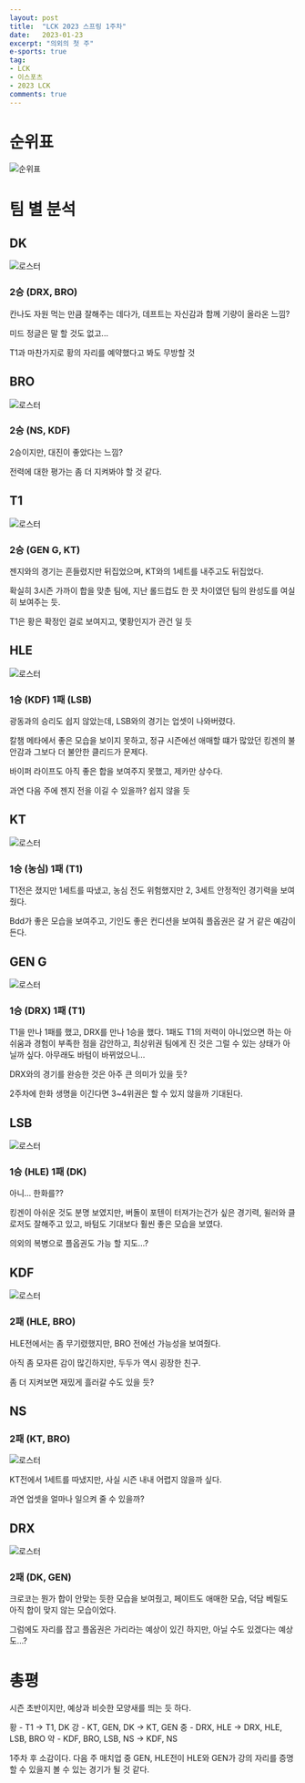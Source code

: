 ```yaml
---
layout: post
title:  "LCK 2023 스프링 1주차"
date:   2023-01-23
excerpt: "의외의 첫 주"
e-sports: true
tag:
- LCK
- 이스포츠
- 2023 LCK
comments: true
---
```


# 순위표

![순위표](../img/2023/lck/spring_week1.jpg)

# 팀 별 분석

## DK

![로스터](../img/2023/lck/spring_roaster_DK.png)

### 2승 (DRX, BRO)

칸나도 자원 먹는 만큼 잘해주는 데다가, 데프트는 자신감과 함께 기량이 올라온 느낌? 

미드 정글은 말 할 것도 없고...

T1과 마찬가지로 황의 자리를 예약했다고 봐도 무방할 것


## BRO

![로스터](../img/2023/lck/spring_roaster_BRO.png)

### 2승 (NS, KDF)

2승이지만, 대진이 좋았다는 느낌?

전력에 대한 평가는 좀 더 지켜봐야 할 것 같다.

## T1

![로스터](../img/2023/lck/spring_roaster_T1.png)

### 2승 (GEN G, KT)

젠지와의 경기는 흔들렸지만 뒤집었으며, KT와의 1세트를 내주고도 뒤집었다.

확실히 3시즌 가까이 합을 맞춘 팀에, 지난 롤드컵도 한 끗 차이였던 팀의 완성도를 여실히 보여주는 듯.

T1은 황은 확정인 걸로 보여지고, 몇황인지가 관건 일 듯


## HLE

![로스터](../img/2023/lck/spring_roaster_HLE.png)

### 1승 (KDF) 1패 (LSB)

광동과의 승리도 쉽지 않았는데, LSB와의 경기는 업셋이 나와버렸다.

칼챔 메타에서 좋은 모습을 보이지 못하고, 정규 시즌에선 애매할 떄가 많았던 킹겐의 불안감과 그보다 더 불안한 클리드가 문제다.

바이퍼 라이프도 아직 좋은 합을 보여주지 못했고, 제카만 상수다.

과연 다음 주에 젠지 전을 이길 수 있을까? 쉽지 않을 듯


## KT

![로스터](../img/2023/lck/spring_roaster_KT.png)

### 1승 (농심) 1패 (T1)

T1전은 졌지만 1세트를 따냈고, 농심 전도 위험했지만 2, 3세트 안정적인 경기력을 보여줬다.

Bdd가 좋은 모습을 보여주고, 기인도 좋은 컨디션을 보여줘 플옵권은 갈 거 같은 예감이 든다.

## GEN G

![로스터](../img/2023/lck/spring_roaster_GEN.png)

### 1승 (DRX) 1패 (T1)

T1을 만나 1패를 했고, DRX를 만나 1승을 했다.
1패도 T1의 저력이 아니었으면 하는 아쉬움과 경험이 부족한 점을 감안하고, 최상위권 팀에게 진 것은 그럴 수 있는 상태가 아닐까 싶다. 아무래도 바텀이 바뀌었으니...

DRX와의 경기를 완승한 것은 아주 큰 의미가 있을 듯?

2주차에 한화 생명을 이긴다면 3~4위권은 할 수 있지 않을까 기대된다.


## LSB

![로스터](../img/2023/lck/spring_roaster_LSB.png)

### 1승 (HLE) 1패 (DK)

아니... 한화를??

킹겐이 아쉬운 것도 분명 보였지만, 버돌이 포텐이 터져가는건가 싶은 경기력, 윌러와 클로저도 잘해주고 있고, 바텀도 기대보다 훨씬 좋은 모습을 보였다.

의외의 복병으로 플옵권도 가능 할 지도...?

## KDF

![로스터](../img/2023/lck/spring_roaster_KDF.png)

### 2패 (HLE, BRO)

HLE전에서는 좀 무기렸했지만, BRO 전에선 가능성을 보여줬다.

아직 좀 모자른 감이 많긴하지만, 두두가 역시 굉장한 친구.

좀 더 지켜보면 재밌게 흘러갈 수도 있을 듯?

## NS

### 2패 (KT, BRO)

![로스터](../img/2023/lck/spring_roaster_NS.png)

KT전에서 1세트를 따냈지만, 사실 시즌 내내 어렵지 않을까 싶다.

과연 업셋을 얼마나 일으켜 줄 수 있을까?

## DRX

![로스터](../img/2023/lck/spring_roaster_DRX.png)

### 2패 (DK, GEN)

크로코는 뭔가 합이 안맞는 듯한 모습을 보여줬고, 페이트도 애매한 모습, 덕담 베릴도 아직 합이 맞지 않는 모습이었다.

그럼에도 자리를 잡고 플옵권은 가리라는 예상이 있긴 하지만, 아닐 수도 있겠다는 예상도...?


# 총평

시즌 초반이지만, 예상과 비슷한 모양새를 띄는 듯 하다.

황 - T1 -> T1, DK
강 - KT, GEN, DK -> KT, GEN
중 - DRX, HLE -> DRX, HLE, LSB, BRO
약 - KDF, BRO, LSB, NS -> KDF, NS

1주차 후 소감이다.
다음 주 매치업 중 GEN, HLE전이 HLE와 GEN가 강의 자리를 증명 할 수 있을지 볼 수 있는 경기가 될 것 같다.